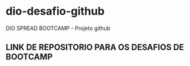 # dio-desafio-github
DIO SPREAD BOOTCAMP - Projeto github


## LINK DE REPOSITORIO PARA OS DESAFIOS DE BOOTCAMP
